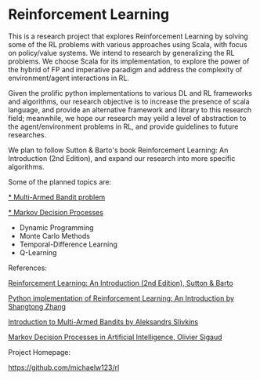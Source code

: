 # Reinforcement Learning
This is a research project that explores Reinforcement Learning by solving some of the RL problems with various approaches using Scala, with focus on policy/value systems. We intend to research by generalizing the RL problems. We choose Scala for its implementation, to explore the power of the hybrid of FP and imperative paradigm and address the complexity of environment/agent interactions in RL.

Given the prolific python implementations to various DL and RL frameworks and algorithms, our research objective is to increase the presence of scala language, and provide an alternative framework and library to this research field; meanwhile, we hope our research may yeild a level of abstraction to the agent/environment problems in RL, and provide guidelines to future researches.

We plan to follow Sutton & Barto's book Reinforcement Learning: An Introduction (2nd Edition), and expand our research into more specific algorithms.


Some of the planned topics are:

  [* Multi-Armed Bandit problem](MultiArmBandit.md)

  [* Markov Decision Processes](MDP.md)
  
* Dynamic Programming
* Monte Carlo Methods
* Temporal-Difference Learning
* Q-Learning


References:

 [ Reinforcement Learning: An Introduction (2nd Edition), Sutton & Barto](http://incompleteideas.net/sutton/book/the-book-2nd.html)
 
 [Python implementation of Reinforcement Learning: An Introduction by Shangtong Zhang](https://github.com/ShangtongZhang/reinforcement-learning-an-introduction)

[Introduction to Multi-Armed Bandits by Aleksandrs Slivkins](http://slivkins.com/work/MAB-book.pdf)

[Markov Decision Processes in Artificial Intelligence, Olivier Sigaud](https://zodml.org/sites/default/files/Markov_Decision_Processes_and_Artificial_Intelligence.pdf)


Project Homepage:

https://github.com/michaelw123/rl




